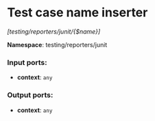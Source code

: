 # Test case name inserter

_[testing/reporters/junit/{$name}]_

__Namespace__: testing/reporters/junit

### Input ports:

* __context__: ` any `

### Output ports:

* __context__: ` any `

